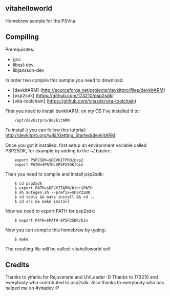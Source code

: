 ## vitahelloworld
Homebrew sample for the PSVita.

## Compiling

Prerequisites:
* gcc
* libssl-dev
* libjansson-dev

In order two compile this sample you need to download:
* [devkitARM] (http://sourceforge.net/projects/devkitpro/files/devkitARM)
* [psp2sdk] (https://github.com/173210/psp2sdk)
* [vita-toolchain] (https://github.com/vitasdk/vita-toolchain)

First you need to install devkitARM, on my OS I've installed it to:
```
	/opt/devkitpro/devkitARM
```
To install it you can follow this tutorial: http://devkitpro.org/wiki/Getting_Started/devkitARM

Once you got it installed, first setup an environment variable called PSP2SDK, for example by adding to the ~/.bashrc:
```
	export PSP2SDK=$DEVKITPRO/psp2
	export PATH=$PATH:$PSP2SDK/bin
```

Then you need to compile and install psp2sdk:
```
	$ cd psp2sdk
	$ export PATH=$DEVKITARM/bin:$PATH
	$ sh autogen.sh --prefix=$PSP2SDK
	$ cd tools && make install && cd ..
	$ cd src && make install
```

Now we need to export PATH for psp2sdk:
```
	$ export PATH=$PATH:$PSP2SDK/bin
```

Now you can compile this homebrew by typing:
```
	$ make
```

The resulting file will be called: vitahelloworld.velf

## Credits
Thanks to yifanlu for Rejuvenate and UVLoader :D
Thanks to 173210 and everybody who contributed to psp2sdk.
Also thanks to everybody who has helped me on #vitadev :P
